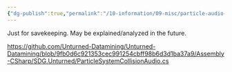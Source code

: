 ```yaml
---
{"dg-publish":true,"permalink":"/10-information/09-misc/particle-audio-hook-to-be-done/","created":"2024-06-08T14:38:33.462+07:00","updated":"2024-06-08T14:39:37.532+07:00"}
---
```


Just for savekeeping. May be explained/analyzed in the future.

https://github.com/Unturned-Datamining/Unturned-Datamining/blob/9fb0d6c921353cec991254cbff98b6d3d1ba37a9/Assembly-CSharp/SDG.Unturned/ParticleSystemCollisionAudio.cs

